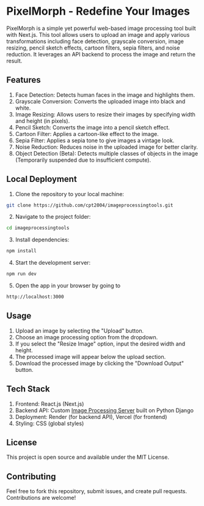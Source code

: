 
# PixelMorph - Redefine Your Images

PixelMorph is a simple yet powerful web-based image processing tool built with Next.js. This tool allows users to upload an image and apply various transformations including face detection, grayscale conversion, image resizing, pencil sketch effects, cartoon filters, sepia filters, and noise reduction. It leverages an API backend to process the image and return the result.

## Features
1. Face Detection: Detects human faces in the image and highlights them.
2. Grayscale Conversion: Converts the uploaded image into black and white.
3. Image Resizing: Allows users to resize their images by specifying width and height (in pixels).
4. Pencil Sketch: Converts the image into a pencil sketch effect.
5. Cartoon Filter: Applies a cartoon-like effect to the image.
6. Sepia Filter: Applies a sepia tone to give images a vintage look.
7. Noise Reduction: Reduces noise in the uploaded image for better clarity.
8. Object Detection (Beta): Detects multiple classes of objects in the image (Temporarily suspended due to insufficient compute).

## Local Deployment
1. Clone the repository to your local machine:

```bash
git clone https://github.com/cpt2004/imageprocessingtools.git
```

2. Navigate to the project folder:

```bash
cd imageprocessingtools
```

3. Install dependencies:

```bash
npm install
```

4. Start the development server:

```bash
npm run dev
```

5. Open the app in your browser by going to

```bash
http://localhost:3000
```
## Usage
1. Upload an image by selecting the "Upload" button.
2. Choose an image processing option from the dropdown.
3. If you select the "Resize Image" option, input the desired width and height.
4. The processed image will appear below the upload section.
5. Download the processed image by clicking the "Download Output" button.

## Tech Stack
1. Frontend: React.js (Next.js)
2. Backend API: Custom [Image Processing Server](https://github.com/cpt2004/imageProcessingServer) built on Python Django
4. Deployment: Render (for backend API), Vercel (for frontend)
3. Styling: CSS (global styles)

## License
This project is open source and available under the MIT License.

## Contributing
Feel free to fork this repository, submit issues, and create pull requests. Contributions are welcome!
